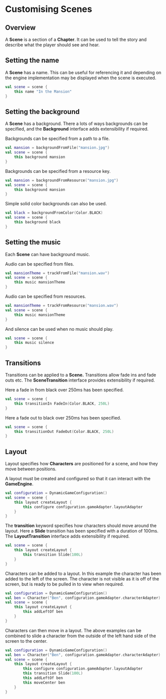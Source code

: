 # Customising Scenes

## Overview
A **Scene** is a section of a **Chapter**. It can be used to tell the story and describe what the player should see and 
hear.

## Setting the name
A **Scene** has a name. This can be useful for referencing it and depending on the engine implementation may be 
displayed when the scene is executed.

```kotlin
val scene = scene {
    this name "In the Mansion"
}
```

## Setting the background
A **Scene** has a background. There a lots of ways backgrounds can be specified, and the **Background** interface adds 
extensibility if required.

Backgrounds can be specified from a path to a file.

```kotlin
val mansion = backgroundFromFile("mansion.jpg")
val scene = scene {
    this background mansion
}
```

Backgrounds can be specified from a resource key.

```kotlin
val mansion = backgroundFromResource("mansion.jpg")
val scene = scene {
    this background mansion
}
```

Simple solid color backgrounds can also be used.

```kotlin
val black = backgroundFromColor(Color.BLACK)
val scene = scene {
    this background black
}
```

## Setting the music
Each **Scene** can have background music.

Audio can be specified from files.

```kotlin
val mansionTheme = trackFromFile("mansion.wav")
val scene = scene {
    this music mansionTheme
}
```

Audio can be specified from resources.

```kotlin
val mansionTheme = trackFromResource("mansion.wav")
val scene = scene {
    this music mansionTheme
}
```

And silence can be used when no music should play.

```kotlin
val scene = scene {
    this music silence
}
```

## Transitions
Transitions can be applied to a **Scene.** Transitions allow fade ins and fade outs etc. The **SceneTransition** 
interface provides extensibility if required.

Here a fade in from black over 250ms has been specified.

```kotlin
val scene = scene {
    this transitionIn FadeIn(Color.BLACK, 250L)
}
```

Here a fade out to black over 250ms has been specified.

```kotlin
val scene = scene {
    this transitionOut FadeOut(Color.BLACK, 250L)
}
```

## Layout
Layout specifies how **Characters** are positioned for a scene, and how they move between positions.

A layout must be created and configured so that it can interact with the **GameEngine**.

```kotlin
val configuration = DynamicGameConfiguration()
val scene = scene {
    this layout createLayout {
        this configure configuration.gameAdapter.layoutAdapter
    }
}
```

The **transition** keyword specifies how characters should move around the layout. Here a **Slide** transition has been 
specified with a duration of 100ms. The **LayoutTransition** interface adds extensibility if required.

```kotlin
val scene = scene {
    this layout createLayout {
        this transition Slide(100L)
    }
}
```

Characters can be added to a layout. In this example the character has been added to the left of the screen. The 
character is not visible as it is off of the screen, but is ready to be pulled in to view when required.

```kotlin
val configuration = DynamicGameConfiguration()
val ben = Character("Ben", configuration.gameAdapter.characterAdapter)
val scene = scene {
    this layout createLayout {
        this addLeftOf ben
    }
}
```

Characters can then move in a layout. The above examples can be combined to slide a character from the outside of the 
left hand side of the screen to the center.

```kotlin
val configuration = DynamicGameConfiguration()
val ben = Character("Ben", configuration.gameAdapter.characterAdapter)
val scene = scene {
    this layout createLayout {
        this configure configuration.gameAdapter.layoutAdapter
        this transition Slide(100L)
        this addLeftOf ben
        this moveCenter ben
    }
}
```